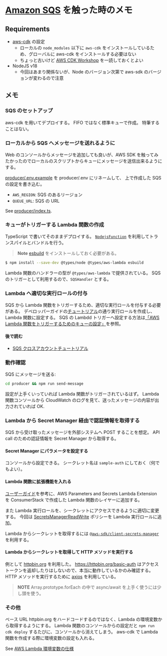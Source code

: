 # [Amazon SQS](https://aws.amazon.com/jp/sqs/) を触った時のメモ

## Requirements
- [aws-cdk](https://aws.amazon.com/jp/cdk/) の設定
  - ローカルの `node_modules` 以下に `aws-cdk` をインストールしているため、グローバルに aws-cdk をインストールする必要はない
  - ちょっと古いけど [AWS CDK Workshop](https://cdkworkshop.com/ja/) を一読しておくとよい
- NodeJS v18
  - 今回はあまり関係ないが、Node のバージョン次第で aws-sdk のバージョンが変わるので注意

## メモ
### SQS のセットアップ
aws-cdk を用いてデプロイする。
FIFO ではなく標準キューで作成。
特筆することはない。

### ローカルから SQS へメッセージを送れるように
Web のコンソールからメッセージを追加しても良いが、AWS SDK を触ってみたかったのでローカルのスクリプトからキューにメッセージを送信出来るようにする。

[producer/.env.example](./producer/.env.example) を producer/.env にリネームして、
上で作成した SQS の設定を書き込む。

- `AWS_REGION`:  SQS のあるリージョン
- `QUEUE_URL`:  SQS の URL

See [producer/index.ts](./producer/index.ts).

### キューがトリガーする Lambda 関数の作成
TypeScript で書いてそのままデプロイする。
[`NodejsFunction`](https://docs.aws.amazon.com/cdk/api/v2/docs/aws-cdk-lib.aws_lambda_nodejs-readme.html#nodejs-function) を利用してトランスパイルとバンドルを行う。

> **Note**
> [esbuild](https://esbuild.github.io/) をインストールしておく必要がある。

```sh
$ npm install --save-dev @types/node @types/aws-lambda esbuild
```

Lambda 関数のハンドラーの型が `@types/aws-lambda` で提供されている。
SQS のトリガーとして利用するので、`SQSHandler` とする。

### Lambda へ適切な実行ロールの付与
SQS から Lambda 関数をトリガーするため、適切な実行ロールを付与する必要がある。
デベロッパーガイドの[チュートリアル](https://docs.aws.amazon.com/ja_jp/lambda/latest/dg/with-sqs-example.html#with-sqs-create-execution-role)の通り実行ロールを作成し、
Lambda 関数に設定する。
SQS の Lambdd トリガーへ設定する方法は[「AWS Lambda 関数をトリガーするためのキューの設定」](https://docs.aws.amazon.com/ja_jp/AWSSimpleQueueService/latest/SQSDeveloperGuide/sqs-configure-lambda-function-trigger.html)を参照。

#### 後で読む
- [SQS クロスアカウントチュートリアル](https://docs.aws.amazon.com/ja_jp/lambda/latest/dg/with-sqs-cross-account-example.html)

### 動作確認
SQS にメッセージを送る:

```sh
cd producer && npm run send-message
```

設定が上手くいっていれば Lambda 関数がトリガーされているはず。
Lambda 関数コンソールから CloudWatch のログを見て、送ったメッセージの内容が出力されていれば OK.

### Lambda から Secret Manager 経由で認証情報を取得する
SQS から受け取ったメッセージを外部システムへ POST することを想定。
API call のための認証情報を Secret Manager から取得する。

#### Secret Manager にパラメータを設定する
コンソールから設定できる。
シークレット名は `sample-auth` にしておく（何でもよい）。

#### Lambda 関数に拡張機能を入れる
[ユーザーガイド](https://docs.aws.amazon.com/ja_jp/secretsmanager/latest/userguide/retrieving-secrets_lambda.html)を参考に、AWS Parameters and Secrets Lambda Extension を ConsumerStack で作成した Lambda 関数のレイヤーに追加する。

また Lambda 実行ロールを、シークレットにアクセスできるように適切に変更する。
今回は [SecretsManagerReadWrite](https://us-east-1.console.aws.amazon.com/iamv2/home?region=ap-northeast-1#/policies/details/arn%3Aaws%3Aiam%3A%3Aaws%3Apolicy%2FSecretsManagerReadWrite?section=policy_permissions) ポリシーを Lambda 実行ロールに追加。

Lambda からシークレットを取得するには [`@aws-sdk/client-secrets-manager`](https://docs.aws.amazon.com/AWSJavaScriptSDK/v3/latest/clients/client-secrets-manager/) を利用する。

#### Lambda からシークレットを取得して HTTP メソッドを実行する
例として [httpbin.org](https://httpbin.org) を利用した。
https://httpbin.org/basic-auth はアクセストークンを返却したりはしないので、本当に動作しているかのみ確認する。
HTTP メソッドを実行するために [axios](https://axios-http.com) を利用している。

> **NOTE**
> Array.prototype.forEach の中で async/await を上手く使うには少し頭を使う。

### その他
ベース URL httpbin.org をハードコードするのではなく、Lambda の環境変数から取得するようにする。
Lambda 関数のコンソールからの設定だと `npm run cdk deploy` するたびに、コンソールから消えてしまう。
aws-cdk で Lambda 関数を作成する際に環境変数の設定も入れる。

See [AWS Lambda 環境変数の仕様](https://docs.aws.amazon.com/ja_jp/lambda/latest/dg/configuration-envvars.html)
